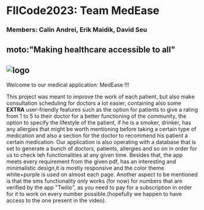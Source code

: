 # FIICode2023: Team MedEase
### Members: Calin Andrei, Erik Maidik, David Seu
## moto:"Making healthcare accessible to all"

## ![logo](https://user-images.githubusercontent.com/115073797/228282178-b3dd99ae-5781-4804-8fcf-6c901688d9ba.jpg)
Welcome to our medical application: MedEase !!!
 
This project was meant to improve the work of each patient, but also make consultation scheduling for doctors
a lot easier, containing also some **EXTRA** user-friendly features such as the option for patients to give a rating from 1 to 5 
to their doctor for a better functioning of the community, the option to specify the lifestyle of the patient, if he is a smoker, 
drinker, has any allergies that might be worth mentioning before taking a certain type of medication and also a section for 
the doctor to recommend his patient a certain medication.
Our application is also operating with a database that is set to generate a bunch of doctors, patients, allergies and so on in order for 
us to check teh functionalities at any given time.
Besides that, the app meets every requirement from the given pdf, has an interesting and minimalistic design,it is mostly responsive 
and the color theme white+purple is used on almost each page.
Another aspect to be mentioned is that the sms functionality only works (for now) for numbers that are verified by the app "Twilio", 
as you need to pay for a subscription in order for it to work on every number possible.(hopefully we happen to have access to the one present in the video).
